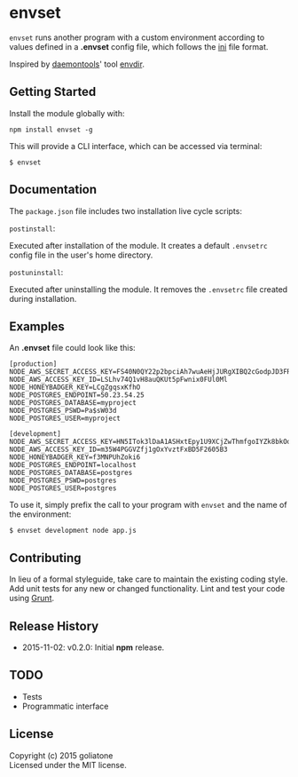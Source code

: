 # envset

`envset` runs another program with a custom environment according to values defined in a **.envset** config file, which follows the [ini][ini] file format.

Inspired by [daemontools][dtools]' tool [envdir][envdir].



## Getting Started

Install the module globally with:

```
npm install envset -g
```
This will provide a CLI interface, which can be accessed via terminal:

```
$ envset
```

## Documentation

The `package.json` file includes two installation live cycle scripts:


`postinstall`:

Executed after installation of the module. It creates a default `.envsetrc` config file in the user's home directory.

`postuninstall`:

Executed after uninstalling the module. It removes the `.envsetrc` file created during installation.

## Examples

An **.envset** file could look like this:

```
[production]
NODE_AWS_SECRET_ACCESS_KEY=FS40N0QY22p2bpciAh7wuAeHjJURgXIBQ2cGodpJD3FRjw2EyYGjyXpi73Ld8zWO
NODE_AWS_ACCESS_KEY_ID=LSLhv74Q1vH8auQKUt5pFwnix0FUl0Ml
NODE_HONEYBADGER_KEY=LCgZgqsxKfhO
NODE_POSTGRES_ENDPOINT=50.23.54.25
NODE_POSTGRES_DATABASE=myproject
NODE_POSTGRES_PSWD=Pa$sW03d
NODE_POSTGRES_USER=myproject

[development]
NODE_AWS_SECRET_ACCESS_KEY=HN5ITok3lDaA1ASHxtEpy1U9XCjZwThmfgoIYZk8bkOqc5yk6sT7AWd3ooNeRFV9
NODE_AWS_ACCESS_KEY_ID=m35W4PGGVZfj1gOxYvztFxBD5F2605B3
NODE_HONEYBADGER_KEY=f3MNPUhZoki6
NODE_POSTGRES_ENDPOINT=localhost
NODE_POSTGRES_DATABASE=postgres
NODE_POSTGRES_PSWD=postgres
NODE_POSTGRES_USER=postgres
```


To use it, simply prefix the call to your program with `envset` and the name of the environment:

```
$ envset development node app.js
```


## Contributing
In lieu of a formal styleguide, take care to maintain the existing coding style. Add unit tests for any new or changed functionality. Lint and test your code using [Grunt](http://gruntjs.com/).

## Release History
* 2015-11-02: v0.2.0: Initial **npm** release.


## TODO

* Tests
* Programmatic interface


## License
Copyright (c) 2015 goliatone  
Licensed under the MIT license.


<!--
const whichPromise = require('which-promise');

//https://github.com/ioquatix/shell-environment/blob/master/lib/index.coffee
ChildProcess.spawn process.env.SHELL, ['-ilc', @command + ">&3"],
-->


[ini]: https://en.wikipedia.org/wiki/INI_file
[dtools]: http://cr.yp.to/daemontools.html
[envdir]: http://cr.yp.to/daemontools/envdir.html
